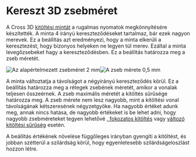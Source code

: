 # Kereszt 3D zsebméret

A Cross 3D [kitöltési mintát](../infill/infill_pattern.md) a rugalmas nyomatok megkönnyítésére készítették. A minta 4 irányú kereszteződéseket tartalmaz, bár ezek nagyon merevek. Ez a beállítás azt eredményezi, hogy a minta elkerüli a keresztezést, hogy bizonyos helyeken ne legyen túl merev. Ezáltal a minta levegőzsebeket hagy a kereszteződésben. Ez a beállítás határozza meg a zseb méretét.

<!--screenshot {
"image_path": "infill_pattern_cross_3d.png",
"models": [{"script": "hexagonal_prism.scad"}],
"camera_position": [0, 0, 180],
"settings": {
    "top_layers": 0,
    "infill_pattern": "cross_3d",
    "cross_infill_pocket_size": 2
},
"colours": 32
}-->

<!--screenshot {
"image_path": "cross_infill_pocket_size_0_5.png",
"models": [{"script": "hexagonal_prism.scad"}],
"camera_position": [0, 0, 180],
"settings": {
    "top_layers": 0,
    "infill_pattern": "cross_3d",
    "cross_infill_pocket_size": 0.5
},
"colours": 32
}-->

![Az alapértelmezett zsebméret 2 mm](../images/infill_pattern_cross_3d.png)![A zseb mérete 0,5 mm](../images/cross_infill_pocket_size_0_5.png)

A minta változtatja a távolságot a négyirányú kereszteződés körül. Ez a beállítás határozza meg a rétegek zsebének méretét, amikor a vonalak teljesen összeérnek. A zseb maximális méretét a kitöltés sűrűsége határozza meg. A zseb mérete nem lesz nagyobb, mint a kitöltési vonal távolságának kétszeresének négyzetgyöke. Ha nagyobb értéket adunk meg, annak nincs hatása, de nagyobb értékeket is be lehet adni, hogy nagyobb zsebméreteket tegyen lehetővé [, fokozatos kitöltés](../infill/gradual_infill_steps.md) vagy [változó kitöltési sűrűség](cross_infill_density_image.md) esetén.

A beállítás értékének növelése függőleges irányban gyengíti a kitöltést, és jobban szétterül a szilárdság körül, hogy egyenletesebb szilárdságeloszlást hozzon létre.
